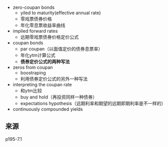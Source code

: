 - zero-coupan bonds
	- yiled to maturity(effective annual rate)
	- 零戏票债券价格
	- 年化零息票收益率曲线
- implied forward rates
	- 远期零戏票债券价格定价公式
- coupan bonds
	- par coupan（以面值定价的债券息票率）
	- 年化ytm计算公式
	- **债券定价公式的两种写法**
- zeros from coupan
	- boostraping
	- 利用债券定价公式的另外一种写法
- interpreting the coupan rate
	- 和ytm比较
	- buy and hold（再投资同样一种债券）
	- expectations hypothesis（远期利率和期望的远期即期利率是不一样的）
- continuously compounded yields


## 来源
p195-7.1